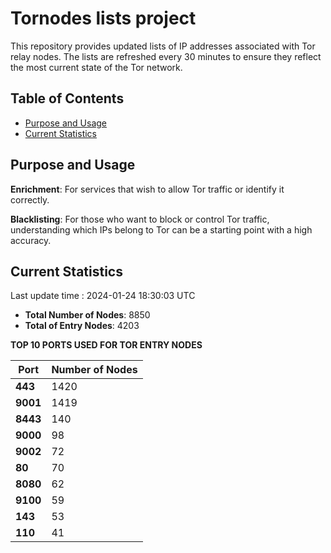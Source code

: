 # Tornodes lists project

This repository provides updated lists of IP addresses associated with Tor relay nodes. The lists are refreshed every 30 minutes to ensure they reflect the most current state of the Tor network.

## Table of Contents

- [Purpose and Usage](#purpose-and-usage)
- [Current Statistics](#current-statistics)


## Purpose and Usage

**Enrichment**: For services that wish to allow Tor traffic or identify it correctly.

**Blacklisting**: For those who want to block or control Tor traffic, understanding which IPs belong to Tor can be a starting point with a high accuracy.

## Current Statistics

Last update time : 2024-01-24 18:30:03 UTC

- **Total Number of Nodes**: 8850
- **Total of Entry Nodes**: 4203

**TOP 10 PORTS USED FOR TOR ENTRY NODES**

| **Port** | **Number of Nodes** |
|------|-----------------|
| **443**   | 1420  |
| **9001**   | 1419  |
| **8443**   | 140  |
| **9000**   | 98  |
| **9002**   | 72  |
| **80**   | 70  |
| **8080**   | 62  |
| **9100**   | 59  |
| **143**   | 53  |
| **110**   | 41  |

